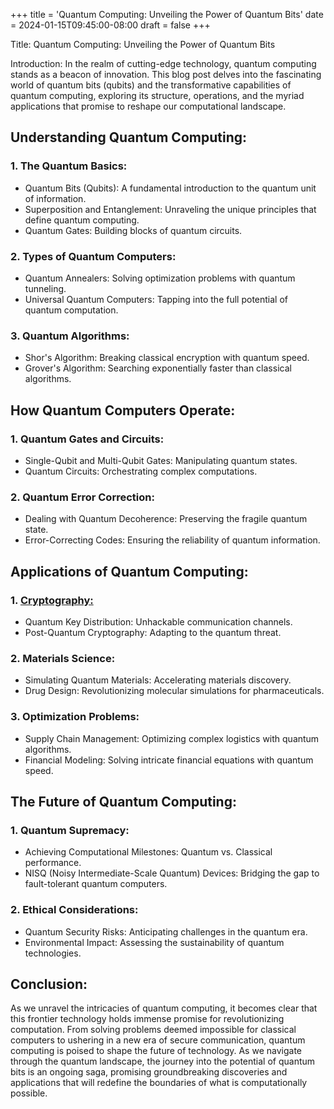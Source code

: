 +++
title = 'Quantum Computing: Unveiling the Power of Quantum Bits'
date = 2024-01-15T09:45:00-08:00
draft = false
+++

Title: Quantum Computing: Unveiling the Power of Quantum Bits

Introduction:
In the realm of cutting-edge technology, quantum computing stands as a beacon of innovation. This blog post delves into the fascinating world of quantum bits (qubits) and the transformative capabilities of quantum computing, exploring its structure, operations, and the myriad applications that promise to reshape our computational landscape.

## Understanding Quantum Computing:

### 1. The Quantum Basics:
   - Quantum Bits (Qubits): A fundamental introduction to the quantum unit of information.
   - Superposition and Entanglement: Unraveling the unique principles that define quantum computing.
   - Quantum Gates: Building blocks of quantum circuits.

### 2. Types of Quantum Computers:
   - Quantum Annealers: Solving optimization problems with quantum tunneling.
   - Universal Quantum Computers: Tapping into the full potential of quantum computation.

### 3. Quantum Algorithms:
   - Shor's Algorithm: Breaking classical encryption with quantum speed.
   - Grover's Algorithm: Searching exponentially faster than classical algorithms.

## How Quantum Computers Operate:

### 1. Quantum Gates and Circuits:
   - Single-Qubit and Multi-Qubit Gates: Manipulating quantum states.
   - Quantum Circuits: Orchestrating complex computations.

### 2. Quantum Error Correction:
   - Dealing with Quantum Decoherence: Preserving the fragile quantum state.
   - Error-Correcting Codes: Ensuring the reliability of quantum information.

## Applications of Quantum Computing:

### 1. [Cryptography:](https://www.youtube.com/watch?v=EOlD00H2qnc)
   - Quantum Key Distribution: Unhackable communication channels.
   - Post-Quantum Cryptography: Adapting to the quantum threat.

### 2. Materials Science:
   - Simulating Quantum Materials: Accelerating materials discovery.
   - Drug Design: Revolutionizing molecular simulations for pharmaceuticals.

### 3. Optimization Problems:
   - Supply Chain Management: Optimizing complex logistics with quantum algorithms.
   - Financial Modeling: Solving intricate financial equations with quantum speed.

## The Future of Quantum Computing:

### 1. Quantum Supremacy:
   - Achieving Computational Milestones: Quantum vs. Classical performance.
   - NISQ (Noisy Intermediate-Scale Quantum) Devices: Bridging the gap to fault-tolerant quantum computers.

### 2. Ethical Considerations:
   - Quantum Security Risks: Anticipating challenges in the quantum era.
   - Environmental Impact: Assessing the sustainability of quantum technologies.

## Conclusion:
As we unravel the intricacies of quantum computing, it becomes clear that this frontier technology holds immense promise for revolutionizing computation. From solving problems deemed impossible for classical computers to ushering in a new era of secure communication, quantum computing is poised to shape the future of technology. As we navigate through the quantum landscape, the journey into the potential of quantum bits is an ongoing saga, promising groundbreaking discoveries and applications that will redefine the boundaries of what is computationally possible.